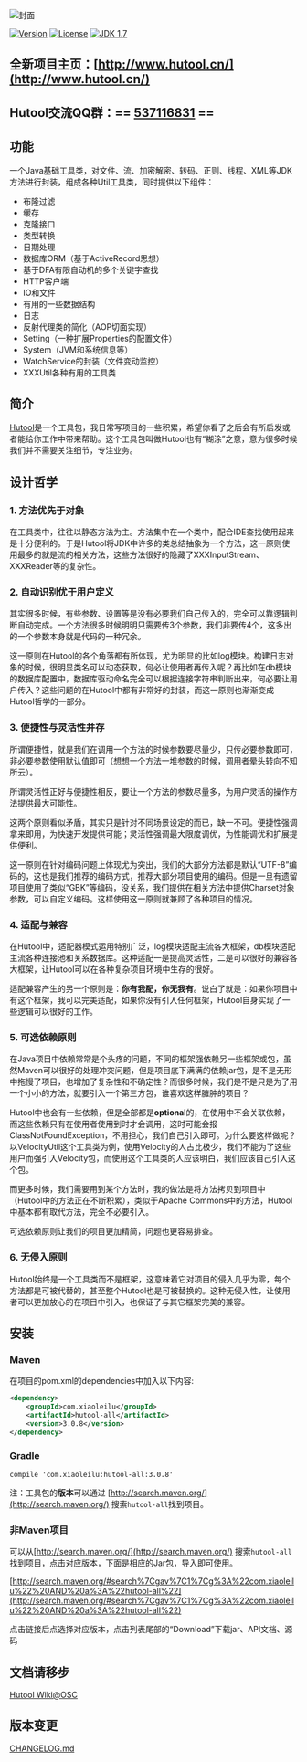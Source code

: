![封面](https://raw.githubusercontent.com/looly/hutool/master/docs/resources/hutool.jpg)

[![Version](https://img.shields.io/badge/version-3.0.8-brightgreen.svg)](http://search.maven.org/#search%7Cga%7C1%7Ca%3A%22hutool-all%22)
[![License](http://img.shields.io/:license-apache-blue.svg)](http://www.apache.org/licenses/LICENSE-2.0.html)
[![JDK 1.7](https://img.shields.io/badge/JDK-1.7-green.svg "JDK 1.7")]()

## 全新项目主页：[http://www.hutool.cn/](http://www.hutool.cn/)

## Hutool交流QQ群：== [537116831](http://shang.qq.com/wpa/qunwpa?idkey=382bb37ce779c11da77577f69d92d5171b340e3e7343d5ae0521f237c82c7810) ==

## 功能
一个Java基础工具类，对文件、流、加密解密、转码、正则、线程、XML等JDK方法进行封装，组成各种Util工具类，同时提供以下组件：
* 布隆过滤
* 缓存
* 克隆接口
* 类型转换
* 日期处理
* 数据库ORM（基于ActiveRecord思想）
* 基于DFA有限自动机的多个关键字查找
* HTTP客户端
* IO和文件
* 有用的一些数据结构
* 日志
* 反射代理类的简化（AOP切面实现）
* Setting（一种扩展Properties的配置文件）
* System（JVM和系统信息等）
* WatchService的封装（文件变动监控）
* XXXUtil各种有用的工具类

## 简介
[Hutool](https://github.com/looly/hutool)是一个工具包，我日常写项目的一些积累，希望你看了之后会有所启发或者能给你工作中带来帮助。这个工具包叫做Hutool也有“糊涂”之意，意为很多时候我们并不需要关注细节，专注业务。

## 设计哲学

### 1. 方法优先于对象
在工具类中，往往以静态方法为主。方法集中在一个类中，配合IDE查找使用起来是十分便利的。于是Hutool将JDK中许多的类总结抽象为一个方法，这一原则使用最多的就是流的相关方法，这些方法很好的隐藏了XXXInputStream、XXXReader等的复杂性。

### 2. 自动识别优于用户定义
其实很多时候，有些参数、设置等是没有必要我们自己传入的，完全可以靠逻辑判断自动完成。一个方法很多时候明明只需要传3个参数，我们非要传4个，这多出的一个参数本身就是代码的一种冗余。

这一原则在Hutool的各个角落都有所体现，尤为明显的比如log模块。构建日志对象的时候，很明显类名可以动态获取，何必让使用者再传入呢？再比如在db模块的数据库配置中，数据库驱动命名完全可以根据连接字符串判断出来，何必要让用户传入？这些问题的在Hutool中都有非常好的封装，而这一原则也渐渐变成Hutool哲学的一部分。

### 3. 便捷性与灵活性并存
所谓便捷性，就是我们在调用一个方法的时候参数要尽量少，只传必要参数即可，非必要参数使用默认值即可（想想一个方法一堆参数的时候，调用者晕头转向不知所云）。

所谓灵活性正好与便捷性相反，要让一个方法的参数尽量多，为用户灵活的操作方法提供最大可能性。

这两个原则看似矛盾，其实只是针对不同场景设定的而已，缺一不可。便捷性强调拿来即用，为快速开发提供可能；灵活性强调最大限度调优，为性能调优和扩展提供便利。

这一原则在针对编码问题上体现尤为突出，我们的大部分方法都是默认“UTF-8”编码的，这也是我们推荐的编码方式，推荐大部分项目使用的编码。但是一旦有遗留项目使用了类似“GBK”等编码，没关系，我们提供在相关方法中提供Charset对象参数，可以自定义编码。这样使用这一原则就兼顾了各种项目的情况。

### 4. 适配与兼容
在Hutool中，适配器模式运用特别广泛，log模块适配主流各大框架，db模块适配主流各种连接池和关系数据库。这种适配一是提高灵活性，二是可以很好的兼容各大框架，让Hutool可以在各种复杂项目环境中生存的很好。

适配兼容产生的另一个原则是：**你有我配，你无我有**。说白了就是：如果你项目中有这个框架，我可以完美适配，如果你没有引入任何框架，Hutool自身实现了一些逻辑可以很好的工作。

### 5. 可选依赖原则
在Java项目中依赖常常是个头疼的问题，不同的框架强依赖另一些框架或包，虽然Maven可以很好的处理冲突问题，但是项目底下满满的依赖jar包，是不是无形中拖慢了项目，也增加了复杂性和不确定性？而很多时候，我们是不是只是为了用一个小小的方法，就要引入一个第三方包，谁喜欢这样臃肿的项目？

Hutool中也会有一些依赖，但是全部都是**optional**的，在使用中不会关联依赖，而这些依赖只有在使用者使用到时才会调用，这时可能会报ClassNotFoundException，不用担心，我们自己引入即可。为什么要这样做呢？以VelocityUtil这个工具类为例，使用Velocity的人占比极少，我们不能为了这些用户而强引入Velocity包，而使用这个工具类的人应该明白，我们应该自己引入这个包。

而更多时候，我们需要用到某个方法时，我的做法是将方法拷贝到项目中（Hutool中的方法正在不断积累），类似于Apache Commons中的方法，Hutool中基本都有取代方法，完全不必要引入。

可选依赖原则让我们的项目更加精简，问题也更容易排查。

### 6. 无侵入原则
Hutool始终是一个工具类而不是框架，这意味着它对项目的侵入几乎为零，每个方法都是可被代替的，甚至整个Hutool也是可被替换的。这种无侵入性，让使用者可以更加放心的在项目中引入，也保证了与其它框架完美的兼容。

## 安装
### Maven
在项目的pom.xml的dependencies中加入以下内容:

```xml
<dependency>
    <groupId>com.xiaoleilu</groupId>
    <artifactId>hutool-all</artifactId>
    <version>3.0.8</version>
</dependency>
```

### Gradle
```
compile 'com.xiaoleilu:hutool-all:3.0.8'
```

注：工具包的**版本**可以通过 [http://search.maven.org/](http://search.maven.org/) 搜索`hutool-all`找到项目。

### 非Maven项目
可以从[http://search.maven.org/](http://search.maven.org/) 搜索`hutool-all`找到项目，点击对应版本，下面是相应的Jar包，导入即可使用。

[http://search.maven.org/#search%7Cgav%7C1%7Cg%3A%22com.xiaoleilu%22%20AND%20a%3A%22hutool-all%22](http://search.maven.org/#search%7Cgav%7C1%7Cg%3A%22com.xiaoleilu%22%20AND%20a%3A%22hutool-all%22)

点击链接后点选择对应版本，点击列表尾部的“Download”下载jar、API文档、源码

## 文档请移步 

[Hutool Wiki@OSC](http://hutool.mydoc.io/)

## 版本变更

[CHANGELOG.md](https://github.com/looly/hutool/blob/master/CHANGELOG.md)
